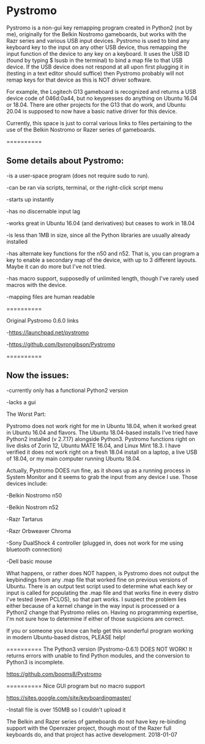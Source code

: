 # Pystromo

Pystromo is a non-gui key remapping program created in Python2 (not by me), originally for the Belkin Nostromo gameboards, but works with the Razr series and various USB input devices.  Pystromo is used to bind any keyboard key to the input on any other USB device, thus remapping
the input function of the device to any key on a keyboard.  It uses the USB ID (found by typing
$ lsusb
in the terminal) to bind a map file to that USB device.  If the USB device does not respond at all upon first
plugging it in (testing in a text editor should suffice) then Pystromo probably will not remap keys for that device as this is NOT driver software.

For example, the Logitech G13 gameboard is recognized and returns a USB device code of 046d:0a44, but
no keypresses do anything on Ubuntu 16.04 or 18.04.  There are other projects for the G13 that do work, and Ubuntu 20.04 is supposed to now have a basic native driver for this device.

Currently, this space is just to corral various links to files pertaining to the use of
the Belkin Nostromo or Razer series of gameboards.

==========
## Some details about Pystromo:

-is a user-space program (does not require sudo to run).

-can be ran via scripts, terminal, or the right-click script menu

-starts up instantly

-has no discernable input lag

-works great in Ubuntu 16.04 (and derivatives) but ceases to work in 18.04

-is less than 1MB in size, since all the Python libraries are usually already installed

-has alternate key functions for the n50 and n52. That is, you can program a key to enable a secondary map of the device, with up to 3 different layouts. Maybe it can do more but I've not tried.

-has macro support, supposedly of unlimited length, though I've rarely used macros with the device.

-mapping files are human readable

==========

Original Pystromo 0.6.0 links

-https://launchpad.net/pystromo

-https://github.com/byrongibson/Pystromo

==========  
## Now the issues:

-currently only has a functional Python2 version

-lacks a gui

 The Worst Part:
 
Pystromo does not work right for me in Ubuntu 18.04, when it worked great in Ubuntu 16.04 and flavors.  The Ubuntu 18.04-based installs I've tried have Python2  installed (v 2.7.17) alongside Python3.  Pystromo functions right on live disks of Zorin 12, Ubuntu MATE 16.04, and Linux Mint 18.3.  I have verified it does not work right on a fresh 18.04 install on a laptop, a live USB of 18.04, or my main computer running Ubuntu 18.04.

Actually, Pystromo DOES run fine, as it shows up as a running process in System Monitor and it seems to grab the input from any device I use.  Those devices include:

-Belkin Nostromo n50

-Belkin Nostrom n52

-Razr Tartarus

-Razr Orbweaver Chroma

-Sony DualShock 4 controller (plugged in, does not work for me using bluetooth connection)

-Dell basic mouse

What happens, or rather does NOT happen, is Pystromo does not output the keybindings from any .map file that worked fine on previous versions of Ubuntu.  There is an output test script used to determine what each key or input is called for populating the .map file and that works fine in every distro I've tested (even PCLOS), so that part works.  I suspect the problem lies either because of a kernel change in the way input is processed or a Python2 change that Pystromo relies on.  Having no programming expertise, I'm not sure how to determine if either of those suspicions are correct.

If you or someone you know can help get this wonderful program working in modern Ubuntu-based distros, PLEASE help!

==========
The Python3 version (Pystromo-0.6.1) DOES NOT WORK!  It returns errors with unable to find Python modules, and the conversion to Python3 is incomplete.

https://github.com/booms8/Pystromo

==========
Nice GUI program but no macro support

https://sites.google.com/site/keyboardingmaster/

  -Install file is over 150MB so I couldn't upload it

The Belkin and Razer series of gameboards do not have key re-binding support with the Openrazer project,
though most of the Razer full keyboards do, and that project has active development. 2018-01-07
